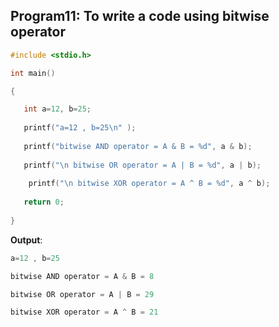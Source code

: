 ##  Program11: To write a code using bitwise operator
```C
#include <stdio.h>

int main()

{

   int a=12, b=25;
   
   printf("a=12 , b=25\n" );
   
   printf("bitwise AND operator = A & B = %d", a & b);
   
   printf("\n bitwise OR operator = A | B = %d", a | b);
   
    printf("\n bitwise XOR operator = A ^ B = %d", a ^ b);
    
   return 0;
   
}
```
**Output**:
```C
a=12 , b=25

bitwise AND operator = A & B = 8

bitwise OR operator = A | B = 29

bitwise XOR operator = A ^ B = 21
